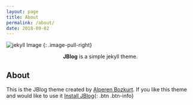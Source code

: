 ```yaml
---
layout: page
title: About
permalink: /about/
date: 2018-09-02
---
```


![jekyll Image](http://dab1nmslvvntp.cloudfront.net/wp-content/uploads/2015/02/1424055625jekyll.png)
{: .image-pull-right}

<center><b>JBlog</b> is a simple jekyll theme.</center>

## About

 This is the JBlog theme created by [Alperen Bozkurt](https://github.com/alperenbozkurt).  If you like this theme and would like to use it 
 [Install JBlog]("https://github.com/alperenbozkurt/JBlog){: .btn .btn-info}